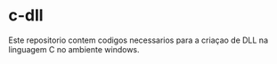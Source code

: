 # c-dll
  Este repositorio contem codigos necessarios para a criaçao de DLL na linguagem C no ambiente windows.
